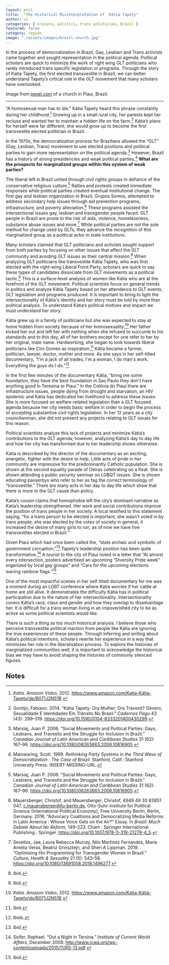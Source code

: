 ```yaml
---
layout: post
title:  "The Historical Misinterpretation of  Kátia Tapety"
author: vi
categories: [ erasure, politics, trans politician, Brazil ]
featured: false
category: region
image: "./assets/images/brazil-church.jpg"
---
```


In the process of democratization in Brazil, Gay, Lesbian and Trans activists came together and sought representation in the political agenda. Political scholars are quick to minimize the work of right wing GLT politicians who rarely introduced trans specific legislation or programs. Through the story of Katia Tapety, the first elected transvestite in Brazil, we can better understand Tapety’s critical role in the GLT movement that many scholars have overlooked. 

Image from [pexel.com](https://www.pexels.com/) of a church in Piaui, Brazil.

<hr>

“A homosexual man has to die.” Kátia Tapety heard this phrase constantly during her childhood.[^1] Growing up in a small rural city, her parents kept her recluse and wanted her to maintain a hidden life on the farm.[^2] Kátia’s plans for herself were far different; she would grow up to become the first transvestite elected politician in Brazil. 

In the 1970s, the democratization process for Brazilians allowed the “GLT” (Gay, Lesbian, Trans) movement to use elected positions and political parties to gain more representation on the political agenda.[^3] However, Brazil has a history of strong presidencies and weak political parties.[^4] **What are the prospects for marginalized groups within this system of weak parties?**

The liberal left in Brazil united through civil rights groups in defiance of the conservative religious culture.[^5]  Rallies and protests created immediate responses while political parties created eventual institutional change. The first gay and lesbian organization in Brazil, Grupos Somos, attempted to address secondary help issues through aid prevention programs, infrastructure, and poverty alleviation.[^6] These programs assisted the intersectional issues gay, lesbian and transgender people faced. GLT people in Brazil are prone to the risk of aids, violence, homelessness, substance abuse issues and more.[^7] While political parties are not the sole method for change used by GLTs, they advance the recognition of this marginalized group as a political actor in state institutions. 

Many scholars claimed that GLT politicians and activists sought support from both parties by focusing on other issues that affect the GLT community and avoiding GLT issues as their central mission.[^8] When analyzing GLT politicians like transvestite Kátia Tapety, who was first elected with the right-wing Liberal Front Party, scholars are quick to say these types of candidates dissociate from GLT movements as a political tactic.[^9] This is a surface-level analysis of women like Kátia who are at the forefront of the GLT movement. Political scientists focus on general trends in politics and analyze Kátia Tapety based on her attendance to GLT events, GLT legislation and programs produced. It is important to bring to light the intersectionality of Kátia's identity and her story must be told by more than political analysis. To understand Kátia’s political motives and impact we must understand her story. 

Kátia grew up in a family of politicians but she was expected to stay at home hidden from society because of her homosexuality.[^10] Her father kicked her out and left her with nothing when she refused to succumb to his standards and to this day, all of her brothers except for one refer to her by her original, male name. Hardworking, she began to look towards liberal politicians like Ciro Gomes as inspiration.[^11] Kátia became a farmer, politician, lawyer, doctor, mother and more. As she says in her self-titled documentary, “I'm a jack of all trades, I'm a woman, I do man's work. Everything the guys do I do.”[^12]

In the first few minutes of the documentary Kátia, “bring me some foundation, they have the best foundation in Sao Paulo they don't have anything good in Teresina or Piaui.” In the Colônia do Piauí there are infrastructure issues, people dying from drought and starvation, an HIV epidemic and Kátia has dedicated her livelihood to address these issues. She is more focused on welfare-related legislation than a GLT focused agenda because her city needs basic welfare in order to begin the process of accepting substantive civil rights legislation. In her 12 years as a city councilwoman, she did not present any projects relating to GLT issues for this reason. 

Political scientists analyze this lack of projects and minimize Kátia’s contributions to the GLT agenda; however, analyzing Kátia’s day to day life and how her city has transformed due to her leadership shows otherwise. 

Katia is described by the director of the documentary as an exciting, energetic, fighter with the desire to help. Little acts of pride in her community are impressive for the predominantly Catholic population. She is shown at the second equality parade of Oeiras celebrating on a float. She is shown attending a public security seminar on LGBQT issues. She is shown educating passerbys who refer to her as fag the correct terminology of “transvestite.” There are many acts in her day to day life which show that there is more to the GLT cause than policy. 

Katia’s cousin claims that homophobia left the city’s dominant narrative as Katia’s leadership strengthened. Her work and social contributions improve the position of trans people in her society. A local testified to this statement saying, “for a trans person to be elected is important, she wasn't voted in by trans people, she was elected by the votes of society in general, it increased the desire of many girls to run, as of now we have five transvestites elected in Brazil.” 

Given Piaui which had once been called the, “state archaic and symbolic of government corruption,”[^13] Tapety’s leadership position has been quite transformative.[^14] A tourist to the city of Piaui noted in a letter that “At almost every intersection, posters advertised an upcoming “Diversity Pride week” organized by local gay groups” and “Cars for the upcoming elections waving rainbow flags.”[^15]

One of the most impactful scenes in her self titled documentary for me was a moment during an LGBT conference where Kátia worries if her cattle at home are still alive. It demonstrates the difficulty Kátia has in political participation due to the nature of her intersectionality. Intersectionality covers Kátia’s race, class and gender and how they overlap to disadvantage her. It is difficult for a trans woman living in an impoverished city to be as active as some political scientists would like. 

There is such a thing as too much historical analysis. I believe those who perceive transvestite political inaction from people like Kátia are ignoring the true experiences of these people. Through inferring and writing about  Kátia’s political intentions, scholars rewrite her experience in a way that minimizes her role in the liberalisation process. To explore the histories of marginalized communities well, it is important to acknowledge the historical bias we may have to avoid shaping the histories of commonly silenced figures. 


<!-- Footnotes themselves at the bottom. -->
## Notes

[^1]:
     _Katia_. _Amazon Video_, 2012. https://www.amazon.com/Katia-Kátia-Tapety/dp/B071J2N51B.

[^2]:
     Gontijo, Fabiano. 2014. “Kátia Tapety: Ora Mulher, Ora Travesti? Gênero, Sexualidade E Identidades Em Trânsito No Brasil.” _Cadernos Pagu_ 43 (43): 299–319. https://doi.org/10.1590/0104-8333201400430299.

[^3]:
     Marsiaj, Juan P. 2006. “Social Movements and Political Parties: Gays, Lesbians, and Travestis and the Struggle for Inclusion in Brazil.” _Canadian Journal of Latin American and Caribbean Studies_ 31 (62): 167–96. https://doi.org/10.1080/08263663.2006.10816905.

[^4]:
     Mainwaring, Scott. 1999. _Rethinking Party Systems in the Third Wave of Democratization : The Case of Brazil_. Stanford, Calif.: Stanford University Press. INSERT-MISSING-URL.

[^5]:
     Marsiaj, Juan P. 2006. “Social Movements and Political Parties: Gays, Lesbians, and Travestis and the Struggle for Inclusion in Brazil.” _Canadian Journal of Latin American and Caribbean Studies_ 31 (62): 167–96. https://doi.org/10.1080/08263663.2006.10816905.

[^6]:
     Mauersberger, Christof, and Mauersberger, Christof, 4949 49 30 83851 047, c.mauersberger@fu-berlin.de, Otto-Suhr-Institute for Political Science (International Political Economy), Free University Berlin, Berlin, Germany. 2016. “Advocacy Coalitions and Democratizing Media Reforms in Latin America : Whose Voice Gets on the Air?” Essay. In _Brazil: Much Debate About No Reform_, 149–223. Cham : Springer International Publishing : Springer. https://doi.org/10.1007/978-3-319-21278-4_5.

[^7]:
     Sevelius, Jae, Laura Rebecca Murray, Nilo Martinez Fernandes, Maria Amelia Veras, Beatriz Grinsztejn, and Sheri A Lippman. 2019. “Optimising Hiv Programming for Transgender Women in Brazil.” _Culture, Health & Sexuality_ 21 (5): 543–58. https://doi.org/10.1080/13691058.2018.1496277.

[^8]:
     Ibid.

[^9]:
     Ibid.

[^10]:
     _Katia_. _Amazon Video_, 2012. https://www.amazon.com/Katia-Kátia-Tapety/dp/B071J2N51B.

[^11]:
    Ibid.  

[^12]:
     Ibids.

[^13]:
     Ibid.

[^14]:
     Soifer, Raphael. “Out a Night in Tersina.” _Institute of Current World Affairs_, December 2008. http://www.icwa.org/wp-content/uploads/2015/11/RS-13.pdf.

[^15]:
     Ibid.
